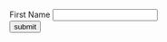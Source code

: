 <!DOCTYPE html>
<html lang="en">
  <head>
    <meta charset="UTF-8" />
    <meta http-equiv="X-UA-Compatible" content="IE=edge" />
    <meta name="viewport" content="width=device-width, initial-scale=1.0" />
    <title>Document</title>
    <link rel="icon" href="/images/startup icon.ico" />
    <link rel="stylesheet" href="/style.css" />
  </head>
  <body>
    <form action="" method="">
      <label for="first_name">First Name</label>
      <input type="text" name="" id="first_name" />
      <br />
      <button type="submit">submit</button>
    </form>
  </body>
</html>
